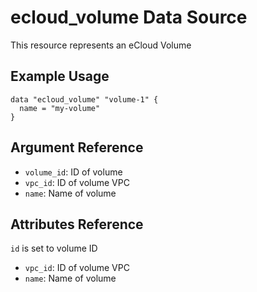 # ecloud_volume Data Source

This resource represents an eCloud Volume

## Example Usage

```hcl
data "ecloud_volume" "volume-1" {
  name = "my-volume"
}
```

## Argument Reference

- `volume_id`: ID of volume
- `vpc_id`: ID of volume VPC
- `name`: Name of volume

## Attributes Reference

`id` is set to volume ID

- `vpc_id`: ID of volume VPC
- `name`: Name of volume